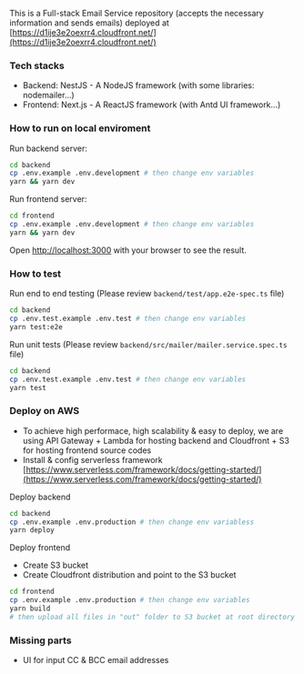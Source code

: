 This is a Full-stack Email Service repository (accepts the necessary information and sends emails) deployed at [https://d1ije3e2oexrr4.cloudfront.net/](https://d1ije3e2oexrr4.cloudfront.net/)

### Tech stacks
- Backend: NestJS - A NodeJS framework (with some libraries: nodemailer...)
- Frontend: Next.js - A ReactJS framework (with Antd UI framework...)

### How to run on local enviroment

Run backend server:

```bash
cd backend
cp .env.example .env.development # then change env variables
yarn && yarn dev
```

Run frontend server:

```bash
cd frontend
cp .env.example .env.development # then change env variables
yarn && yarn dev
```

Open [http://localhost:3000](http://localhost:3000) with your browser to see the result.

### How to test

Run end to end testing (Please review `backend/test/app.e2e-spec.ts` file)
```bash
cd backend
cp .env.test.example .env.test # then change env variables
yarn test:e2e
```

Run unit tests (Please review `backend/src/mailer/mailer.service.spec.ts` file)
```bash
cd backend
cp .env.test.example .env.test # then change env variables
yarn test
``` 

### Deploy on AWS
- To achieve high performace, high scalability & easy to deploy, we are using API Gateway + Lambda for hosting backend and Cloudfront + S3 for hosting frontend source codes
- Install & config serverless framework [https://www.serverless.com/framework/docs/getting-started/](https://www.serverless.com/framework/docs/getting-started/)

Deploy backend
```bash
cd backend
cp .env.example .env.production # then change env variabless
yarn deploy
```

Deploy frontend
- Create S3 bucket
- Create Cloudfront distribution and point to the S3 bucket

```bash
cd frontend
cp .env.example .env.production # then change env variables
yarn build
# then upload all files in "out" folder to S3 bucket at root directory
```

### Missing parts
- UI for input CC & BCC email addresses